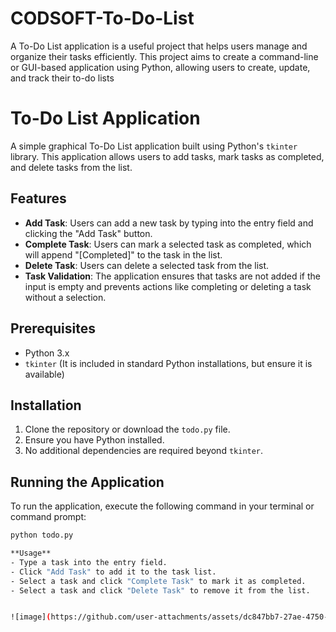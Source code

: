 # CODSOFT-To-Do-List
A To-Do List application is a useful project that helps users manage and organize their tasks efficiently. This project aims to create a command-line or GUI-based application using Python, allowing  users to create, update, and track their to-do lists

# To-Do List Application

A simple graphical To-Do List application built using Python's `tkinter` library. This application allows users to add tasks, mark tasks as completed, and delete tasks from the list.

## Features

- **Add Task**: Users can add a new task by typing into the entry field and clicking the "Add Task" button.
- **Complete Task**: Users can mark a selected task as completed, which will append "[Completed]" to the task in the list.
- **Delete Task**: Users can delete a selected task from the list.
- **Task Validation**: The application ensures that tasks are not added if the input is empty and prevents actions like completing or deleting a task without a selection.

## Prerequisites

- Python 3.x
- `tkinter` (It is included in standard Python installations, but ensure it is available)

## Installation

1. Clone the repository or download the `todo.py` file.
2. Ensure you have Python installed.
3. No additional dependencies are required beyond `tkinter`.

## Running the Application

To run the application, execute the following command in your terminal or command prompt:

```bash
python todo.py

**Usage**
- Type a task into the entry field.
- Click "Add Task" to add it to the task list.
- Select a task and click "Complete Task" to mark it as completed.
- Select a task and click "Delete Task" to remove it from the list.


![image](https://github.com/user-attachments/assets/dc847bb7-27ae-4750-bf89-c20969928d21)
